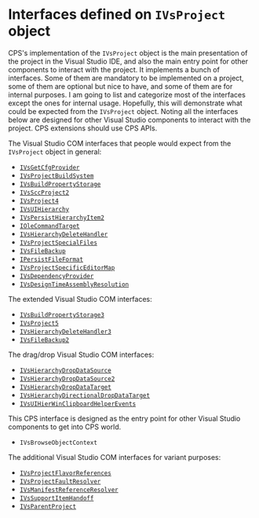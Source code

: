 # Interfaces defined on `IVsProject` object

CPS's implementation of the `IVsProject` object is the main presentation of
the project in the Visual Studio IDE, and also the main entry point for
other components to interact with the project. It implements a bunch of
interfaces. Some of them are mandatory to be implemented on a project,
some of them are optional but nice to have, and some of them are for internal
purposes. I am going to list and categorize most of the interfaces except
the ones for internal usage. Hopefully, this will demonstrate what could
be expected from the `IVsProject` object. Noting all the interfaces below are
designed for other Visual Studio components to interact with the project.
CPS extensions should use CPS APIs. 

The Visual Studio COM interfaces that people would expect from the `IVsProject`
object in general:

- [`IVsGetCfgProvider`](https://msdn.microsoft.com/en-us/library/microsoft.visualstudio.shell.interop.ivsgetcfgprovider.aspx)
- [`IVsProjectBuildSystem`](https://msdn.microsoft.com/en-us/library/microsoft.visualstudio.shell.interop.ivsprojectbuildsystem.aspx)
- [`IVsBuildPropertyStorage`](https://msdn.microsoft.com/en-us/library/microsoft.visualstudio.shell.interop.ivsbuildpropertystorage.aspx)
- [`IVsSccProject2`](https://msdn.microsoft.com/en-us/library/Microsoft.VisualStudio.Shell.Interop.IVsSccProject2.aspx)
- [`IVsProject4`](https://msdn.microsoft.com/en-us/library/microsoft.visualstudio.shell.interop.ivsproject4.aspx)
- [`IVsUIHierarchy`](https://msdn.microsoft.com/en-us/library/microsoft.visualstudio.shell.interop.ivsuihierarchy.aspx)
- [`IVsPersistHierarchyItem2`](https://msdn.microsoft.com/en-us/library/microsoft.visualstudio.shell.interop.ivspersisthierarchyitem2.aspx)
- [`IOleCommandTarget`](https://msdn.microsoft.com/en-us/library/microsoft.visualstudio.ole.interop.iolecommandtarget.aspx)
- [`IVsHierarchyDeleteHandler`](https://msdn.microsoft.com/en-us/library/Microsoft.VisualStudio.Shell.Interop.IVsHierarchyDeleteHandler.aspx)
- [`IVsProjectSpecialFiles`](https://msdn.microsoft.com/en-us/library/microsoft.visualstudio.shell.interop.ivsprojectspecialfiles.aspx)
- [`IVsFileBackup`](https://msdn.microsoft.com/en-us/library/microsoft.visualstudio.textmanager.interop.ivsfilebackup.aspx)
- [`IPersistFileFormat`](https://msdn.microsoft.com/en-us/library/microsoft.visualstudio.shell.interop.ipersistfileformat.aspx)
- [`IVsProjectSpecificEditorMap`](https://msdn.microsoft.com/en-us/library/Microsoft.VisualStudio.Shell.Interop.IVsProjectSpecificEditorMap.aspx)
- [`IVsDependencyProvider`](https://msdn.microsoft.com/en-us/library/Microsoft.VisualStudio.Shell.Interop.IVsDependencyProvider.aspx)
- [`IVsDesignTimeAssemblyResolution`](https://msdn.microsoft.com/en-us/library/Microsoft.VisualStudio.Shell.Interop.IVsDesignTimeAssemblyResolution.aspx)

The extended Visual Studio COM interfaces:

- [`IVsBuildPropertyStorage3`](https://msdn.microsoft.com/en-us/library/microsoft.visualstudio.shell.interop.ivsbuildpropertystorage3.aspx)
- [`IVsProject5`](https://msdn.microsoft.com/en-us/library/microsoft.visualstudio.shell.interop.ivsproject5.aspx)
- [`IVsHierarchyDeleteHandler3`](https://msdn.microsoft.com/en-us/library/microsoft.visualstudio.shell.interop.ivshierarchydeletehandler3.aspx)
- [`IVsFileBackup2`](https://msdn.microsoft.com/en-us/library/microsoft.visualstudio.shell.interop.IVsFileBackup2.aspx)

The drag/drop Visual Studio COM interfaces:

- [`IVsHierarchyDropDataSource`](https://msdn.microsoft.com/en-us/library/microsoft.visualstudio.shell.interop.IVsHierarchyDropDataSource.aspx)
- [`IVsHierarchyDropDataSource2`](https://msdn.microsoft.com/en-us/library/microsoft.visualstudio.shell.interop.IVsHierarchyDropDataSource2.aspx)
- [`IVsHierarchyDropDataTarget`](https://msdn.microsoft.com/en-us/library/microsoft.visualstudio.shell.interop.IVsHierarchyDropDataTarget.aspx)
- [`IVsHierarchyDirectionalDropDataTarget`](https://msdn.microsoft.com/en-us/library/microsoft.visualstudio.shell.interop.IVsHierarchyDirectionalDropDataTarget.aspx)
- [`IVsUIHierWinClipboardHelperEvents`](https://msdn.microsoft.com/en-us/library/microsoft.visualstudio.shell.interop.IVsUIHierWinClipboardHelperEvents.aspx)

This CPS interface is designed as the entry point for other Visual Studio
components to get into CPS world. 

- `IVsBrowseObjectContext`

The additional Visual Studio COM interfaces for variant purposes:

- [`IVsProjectFlavorReferences`](https://msdn.microsoft.com/en-us/library/microsoft.visualstudio.shell.interop.IVsProjectFlavorReferences.aspx)
- [`IVsProjectFaultResolver`](https://msdn.microsoft.com/en-us/library/microsoft.visualstudio.shell.interop.IVsProjectFaultResolver.aspx)
- [`IVsManifestReferenceResolver`](https://msdn.microsoft.com/en-us/library/microsoft.visualstudio.shell.interop.IVsManifestReferenceResolver.aspx)
- [`IVsSupportItemHandoff`](https://msdn.microsoft.com/en-us/library/microsoft.visualstudio.shell.interop.IVsSupportItemHandoff.aspx)
- [`IVsParentProject`](https://msdn.microsoft.com/en-us/library/microsoft.visualstudio.shell.interop.IVsParentProject.aspx)
